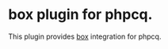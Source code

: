# box plugin for phpcq.

This plugin provides [box](https://github.com/box-project/box) integration for phpcq.
